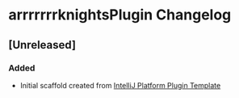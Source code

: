<!-- Keep a Changelog guide -> https://keepachangelog.com -->

# arrrrrrrknightsPlugin Changelog

## [Unreleased]
### Added
- Initial scaffold created from [IntelliJ Platform Plugin Template](https://github.com/JetBrains/intellij-platform-plugin-template)
